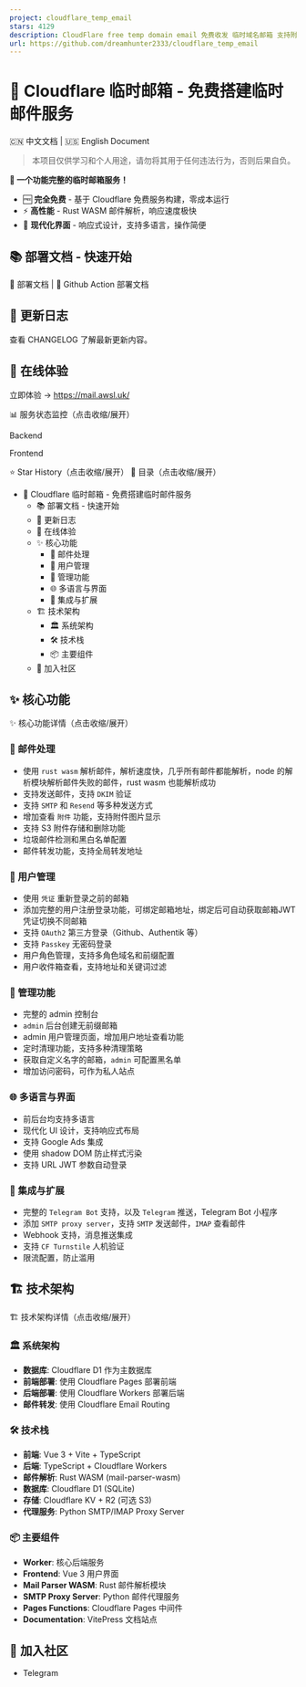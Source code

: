 ```yaml
---
project: cloudflare_temp_email
stars: 4129
description: CloudFlare free temp domain email 免费收发 临时域名邮箱 支持附件 IMAP SMTP TelegramBot
url: https://github.com/dreamhunter2333/cloudflare_temp_email
---
```


🚀 Cloudflare 临时邮箱 - 免费搭建临时邮件服务
===============================

🇨🇳 中文文档 | 🇺🇸 English Document

> 本项目仅供学习和个人用途，请勿将其用于任何违法行为，否则后果自负。

**🎉 一个功能完整的临时邮箱服务！**

-   🆓 **完全免费** - 基于 Cloudflare 免费服务构建，零成本运行
-   ⚡ **高性能** - Rust WASM 邮件解析，响应速度极快
-   🎨 **现代化界面** - 响应式设计，支持多语言，操作简便

📚 部署文档 - 快速开始
--------------

📖 部署文档 | 🚀 Github Action 部署文档

📝 更新日志
-------

查看 CHANGELOG 了解最新更新内容。

🎯 在线体验
-------

立即体验 → https://mail.awsl.uk/

📊 服务状态监控（点击收缩/展开）

Backend

Frontend

⭐ Star History（点击收缩/展开） 📖 目录（点击收缩/展开）

-   🚀 Cloudflare 临时邮箱 - 免费搭建临时邮件服务
    -   📚 部署文档 - 快速开始
    -   📝 更新日志
    -   🎯 在线体验
    -   ✨ 核心功能
        -   📧 邮件处理
        -   👥 用户管理
        -   🔧 管理功能
        -   🌐 多语言与界面
        -   🤖 集成与扩展
    -   🏗️ 技术架构
        -   🏛️ 系统架构
        -   🛠️ 技术栈
        -   📦 主要组件
    -   🌟 加入社区

✨ 核心功能
------

✨ 核心功能详情（点击收缩/展开）

### 📧 邮件处理

-   使用 `rust wasm` 解析邮件，解析速度快，几乎所有邮件都能解析，node 的解析模块解析邮件失败的邮件，rust wasm 也能解析成功
-   支持发送邮件，支持 `DKIM` 验证
-   支持 `SMTP` 和 `Resend` 等多种发送方式
-   增加查看 `附件` 功能，支持附件图片显示
-   支持 S3 附件存储和删除功能
-   垃圾邮件检测和黑白名单配置
-   邮件转发功能，支持全局转发地址

### 👥 用户管理

-   使用 `凭证` 重新登录之前的邮箱
-   添加完整的用户注册登录功能，可绑定邮箱地址，绑定后可自动获取邮箱JWT凭证切换不同邮箱
-   支持 `OAuth2` 第三方登录（Github、Authentik 等）
-   支持 `Passkey` 无密码登录
-   用户角色管理，支持多角色域名和前缀配置
-   用户收件箱查看，支持地址和关键词过滤

### 🔧 管理功能

-   完整的 admin 控制台
-   `admin` 后台创建无前缀邮箱
-   admin 用户管理页面，增加用户地址查看功能
-   定时清理功能，支持多种清理策略
-   获取自定义名字的邮箱，`admin` 可配置黑名单
-   增加访问密码，可作为私人站点

### 🌐 多语言与界面

-   前后台均支持多语言
-   现代化 UI 设计，支持响应式布局
-   支持 Google Ads 集成
-   使用 shadow DOM 防止样式污染
-   支持 URL JWT 参数自动登录

### 🤖 集成与扩展

-   完整的 `Telegram Bot` 支持，以及 `Telegram` 推送，Telegram Bot 小程序
-   添加 `SMTP proxy server`，支持 `SMTP` 发送邮件，`IMAP` 查看邮件
-   Webhook 支持，消息推送集成
-   支持 `CF Turnstile` 人机验证
-   限流配置，防止滥用

🏗️ 技术架构
--------

🏗️ 技术架构详情（点击收缩/展开）

### 🏛️ 系统架构

-   **数据库**: Cloudflare D1 作为主数据库
-   **前端部署**: 使用 Cloudflare Pages 部署前端
-   **后端部署**: 使用 Cloudflare Workers 部署后端
-   **邮件转发**: 使用 Cloudflare Email Routing

### 🛠️ 技术栈

-   **前端**: Vue 3 + Vite + TypeScript
-   **后端**: TypeScript + Cloudflare Workers
-   **邮件解析**: Rust WASM (mail-parser-wasm)
-   **数据库**: Cloudflare D1 (SQLite)
-   **存储**: Cloudflare KV + R2 (可选 S3)
-   **代理服务**: Python SMTP/IMAP Proxy Server

### 📦 主要组件

-   **Worker**: 核心后端服务
-   **Frontend**: Vue 3 用户界面
-   **Mail Parser WASM**: Rust 邮件解析模块
-   **SMTP Proxy Server**: Python 邮件代理服务
-   **Pages Functions**: Cloudflare Pages 中间件
-   **Documentation**: VitePress 文档站点

🌟 加入社区
-------

-   Telegram
